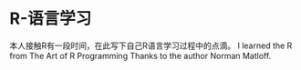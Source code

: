 # R-语言学习
本人接触R有一段时间，在此写下自己R语言学习过程中的点滴。
I learned the R from The Art of R Programming
Thanks to the author Norman Matloff.
